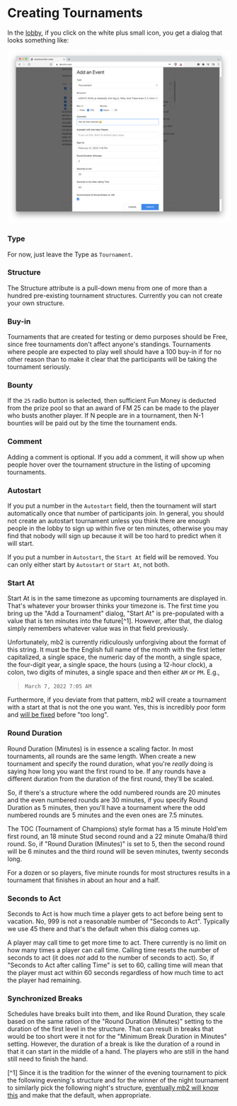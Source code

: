# Creating Tournaments

In the [lobby](../lobby.md), if you click on the white plus small icon, you get
a dialog that looks something like:

![Create Tournament](./create-tournament.png "Create Tournament")

### Type

For now, just leave the Type as `Tournament`.

### Structure
The Structure attribute is a pull-down menu from one of more than a
hundred pre-existing tournament structures.  Currently you can not
create your own structure.

### Buy-in
Tournaments that are created for testing or demo purposes should be
Free, since free tournaments don't affect anyone's standings.
Tournaments where people are expected to play well should
have a 100 buy-in if for no other reason than to make it clear that
the participants will be taking the tournament seriously.

### Bounty
If the `25` radio button is selected, then sufficient Fun Money is
deducted from the prize pool so that an award of FM 25 can be made to
the player who busts another player.  If N people are in a tournament,
then N-1 bounties will be paid out by the time the tournament ends.

### Comment
Adding a comment is optional.  If you add a comment, it will show up
when people hover over the tournament structure in the listing of
upcoming tournaments.

### Autostart

If you put a number in the `Autostart` field, then the tournament will
start automatically once that number of participants join. In general,
you should not create an autostart tournament unless you think there
are enough people in the lobby to sign up within five or ten minutes,
otherwise you may find that nobody will sign up because it will be too
hard to predict when it will start.

If you put a number in `Autostart`, the `Start At` field will be removed.
You can only either start by `Autostart` or `Start At`, not both.


### Start At

Start At is in the same timezone as upcoming tournaments are displayed in.
That's whatever your browser thinks your timezone is.  The first time
you bring up the "Add a Tournament" dialog, "Start At" is pre-populated
with a value that is ten minutes into the future[^1].  However, after that,
the dialog simply remembers whatever value was in that field previously.

Unfortunately, mb2 is currently ridiculously unforgiving about the
format of this string. It must be the English full name of the month
with the first letter capitalized, a single space, the numeric day of
the month, a single space, the four-digit year, a single space, the
hours (using a 12-hour clock), a colon, two digits of minutes, a
single space and then either `AM` or `PM`. E.g.,

> `March 7, 2022 7:05 AM`

Furthermore, if you deviate from that pattern, mb2 will create a
tournament with a start at that is not the one you want.  Yes, this is
incredibly poor form and [will be
fixed](https://github.com/ctm/mb2-doc/issues/908) before "too long".

### Round Duration

Round Duration (Minutes) is in essence a scaling factor.  In most
tournaments, all rounds are the same length.  When create a new tournament
and specify the round duration, what you're _really_ doing is saying how
long you want the first round to be.  If any rounds have a different duration
from the duration of the first round, they'll be scaled.

So, if there's a structure where the odd numbered rounds are 20 minutes
and the even numbered rounds are 30 minutes, if you specify Round
Duration as 5 minutes, then you'll have a tournament where the odd
numbered rounds are 5 minutes and the even ones are 7.5 minutes.

The TOC (Tournament of Champions) style format has a 15 minute Hold'em
first round, an 18 minute Stud second round and a 22 minute Omaha/8
third round.  So, if "Round Duration (Minutes)" is set to 5, then the
second round will be 6 minutes and the third round will be seven
minutes, twenty seconds long.

For a dozen or so players, five minute rounds for most structures results
in a tournament that finishes in about an hour and a half.

### Seconds to Act

Seconds to Act is how much time a player gets to act before being sent
to vacation.  No, 999 is not a reasonable number of "Seconds to Act".
Typically we use 45 there and that's the default when this dialog comes
up.

A player may call time to get more time to act.  There currently is no
limit on how many times a player can call time.  Calling time resets
the number of seconds to act (it does _not_ add to the number of
seconds to act).  So, if "Seconds to Act after calling Time" is set to
60, calling time will mean that the player must act within 60 seconds
regardless of how much time to act the player had remaining.

### Synchronized Breaks

Schedules have breaks built into them, and like Round Duration, they
scale based on the same ration of the "Round Duration (Minutes)"
setting to the duration of the first level in the structure.  That can
result in breaks that would be too short were it not for the "Minimum
Break Duration in Minutes" setting.  However, the duration of a break
is like the duration of a round in that it can start in the middle of
a hand. The players who are still in the hand still need to finish the
hand.

[^1] Since it is the tradition for the winner of the evening
tournament to pick the following evening's structure and for the
winner of the night tournament to similarly pick the following night's
structure, [eventually mb2 will know
this](https://github.com/ctm/mb2-doc/issues/909) and make that the
default, when appropriate.
